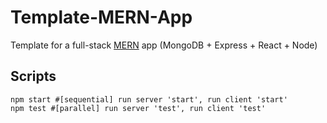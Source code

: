 # Template-MERN-App

Template for a full-stack [MERN](https://www.mongodb.com/mern-stack#:~:text=MERN%20stands%20for%20MongoDB%2C%20Express,a%20client%2Dside%20JavaScript%20framework) app (MongoDB + Express + React + Node)

## Scripts

```shell
npm start #[sequential] run server 'start', run client 'start'
npm test #[parallel] run server 'test', run client 'test'
```
